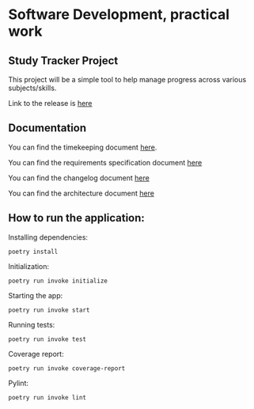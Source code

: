 # Software Development, practical work

## Study Tracker Project
This project will be a simple tool to help manage progress across various subjects/skills.

Link to the release is [here]()

## Documentation
You can find the timekeeping document [here](https://github.com/kirkeruusalu/software-project/blob/main/documentation/timetracking.md). 

You can find the requirements specification document [here](https://github.com/kirkeruusalu/software-project/blob/main/documentation/requirements_specification.md)

You can find the changelog document [here](https://github.com/kirkeruusalu/software-project/blob/main/documentation/changelog.md)

You can find the architecture document [here](https://github.com/kirkeruusalu/software-project/blob/main/documentation/architecture.md)

## How to run the application:
Installing dependencies:
```
poetry install
```
Initialization:
```
poetry run invoke initialize
```
Starting the app:
```
poetry run invoke start
```
Running tests:
```
poetry run invoke test
```
Coverage report:
```
poetry run invoke coverage-report
```
Pylint: 
```
poetry run invoke lint
```






